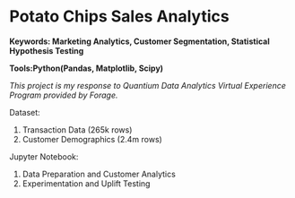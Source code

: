 # Potato Chips Sales Analytics

**Keywords: Marketing Analytics, Customer Segmentation, Statistical Hypothesis Testing**

**Tools:Python(Pandas, Matplotlib, Scipy)**

*This project is my response to Quantium Data Analytics Virtual Experience Program provided by Forage.*

Dataset:
1. Transaction Data (265k rows)
2. Customer Demographics (2.4m rows)


Jupyter Notebook:
1. Data Preparation and Customer Analytics
2. Experimentation and Uplift Testing

